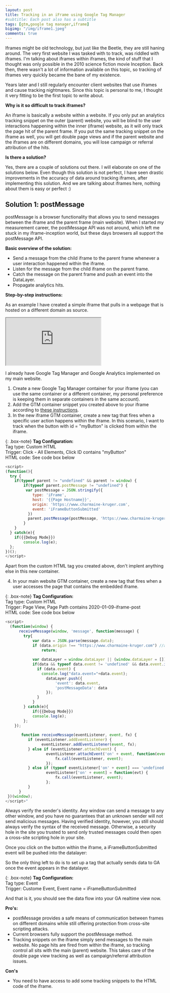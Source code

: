 ```yaml
---
layout: post
title: Tracking in an iFrame using Google Tag Manager
#subtitle: Each post also has a subtitle
tags: [gtm,google tag manager,iframe]
bigimg: "/img/iframe1.jpeg"
comments: true
---
```

Iframes might be old technology, but just like the Beetle, they are still haning around.  The very first website I was tasked with to track, was riddled with iframes. I'm talking about iframes within iframes, the kind of stuff that I thought was only possible in the 2010 science fiction movie Inception.
Back then, there wasn't a lot of information available on this topic, so tracking of iframes very quickly became the bane of my existence. 

Years later and I still regularly encounter client websites that use iframes and cause tracking nightmares. Since this topic is personal to me, I thought it very fitting to be the first topic to write about.


**Why is it so difficult to track iframes?**

An iframe is basically a website within a website.
If you only put an analytics tracking snippet on the outer (parent) website, you will be blind to the user interactions happening within the inner (iframe) website, as it will only track the page hit of the parent frame.
If you put the same tracking snippet on the iframe as well, you will get double page views and if the parent website and the iframes are on different domains, you will lose campaign or referral attribution of the hits.

**Is there a solution?**

Yes, there are a couple of solutions out there. I will elaborate on one of the solutions below. Even though this solution is not perfect, I have seen drastic improvements in the accuracy of data around tracking iframes, after implementing this solution. And we are talking about iframes here, nothing about them is easy or perfect :) 

## Solution 1: postMessage

postMessage is a browser functionality that allows you to send messages between the iframe and the parent frame (main website).
When I started my measurement career, the postMessage API was not around, which left me stuck in my iframe-inception world, but these days browsers all support the postMessage API.

**Basic overview of the solution:**

* Send a message from the child iframe to the parent frame whenever a user interaction happened within the iframe. 
* Listen for the message from the child iframe on the parent frame. 
* Catch the message on the parent frame and push an event into the DataLayer.
* Propagate analytics hits.

**Step-by-step instructions:**

As an example I have created a simple iframe that pulls in a webpage that is hosted on a different domain as source.

<iframe id="testIframe" src="https://phillip-kruger.github.io/testPage.html"></iframe>

I already have Google Tag Manager and Google Analytics implemented on my main website.

1. Create a new Google Tag Manager container for your iframe (you can use the same container or a different container, my personal preference is keeping them in separate containers in the same account).
2. Add the GTM container snippet you created above to your iframe according to [these instructions](https://developers.google.com/tag-manager/quickstart). 
3. In the new iframe GTM container, create a new tag that fires when a specific user action happens within the iframe. In this scenario, I want to track when the button with id = "myButton" is clicked from within the iframe.

{: .box-note}
**Tag Configuration:**<br> Tag type: Custom HTML <br> Trigger: Click - All Elements, Click ID contains "myButton" <br> HTML code: See code box below <br>

```javascript
<script>
(function(){
  try {
    if(typeof parent != "undefined" && parent != window) {
    	if(typeof parent.postMessage != "undefined") {
         var postMessage = JSON.stringify({
            type: 'iFrame',
            host: '{{Page Hostname}}', 
            origin: 'https://www.charmaine-kruger.com',
            event: 'iFrameButtonSubmitted'
          })
          parent.postMessage(postMessage, 'https://www.charmaine-kruger.com');
        }
    }
  } catch(e){
    if({{Debug Mode}}) 
    	console.log(e);
  };
})();
</script>
```
Apart from the custom HTML tag you created above, don't implent anything else in this new container.

4. In your main website GTM container, create a new tag that fires when a user accesses the page that contains the embedded iframe.

{: .box-note}
**Tag Configuration:**<br> Tag type: Custom HTML <br> Trigger: Page View, Page Path contains 2020-01-09-iframe-post <br> HTML code: See code box below <br>

```javascript
<script>
  (function(window) {
      receiveMessage(window, 'message', function(message) {
        try{
            var data = JSON.parse(message.data);
            if (data.origin !== "https://www.charmaine-kruger.com") //always verify the sender's identity
              	return;
          
            var dataLayer = window.dataLayer || (window.dataLayer = []);
          	if(data && typeof data.event != 'undefined' && data.event.indexOf('iFrameButtonSubmitted') >= 0) {
              if (data.event) {
                console.log("data.event="+data.event);
                  dataLayer.push({          
                      'event': data.event,
                      'postMessageData': data
                  });      
              } 
            }  
        } catch(e){
    		if({{Debug Mode}}) 
    		console.log(e);
  		};   
    });    
 
       function receiveMessage(eventListener, event, fx) {
          if (eventListener.addEventListener) { 
                eventListener.addEventListener(event, fx);      
          } else if (eventListener.attachEvent) {  
                  eventListener.attachEvent('on' + event, function(event) {          
                      fx.call(eventListener, event);        
                  });      
          } else if (typeof eventListener['on' + event] === 'undefined' || eventListener['on' + event] === null) {    
                  eventListener['on' + event] = function(evt) {          
                      fx.call(eventListener, event);        
                  };      
          }    
      }
 })(window);
</script>"
```

Always verify the sender's identity. Any window can send a message to any other window, and you have no guarantees that an unknown sender will not send malicious messages. Having verified identity, however, you still should always verify the syntax of the received message. Otherwise, a security hole in the site you trusted to send only trusted messages could then open a cross-site scripting hole in your site.

Once you click on the button within the iframe, a iFrameButtonSubmitted event will be pushed into the datalayer:

So the only thing left to do is to set up a tag that actually sends data to GA once the event appears in the datalayer.

{: .box-note}
**Tag Configuration:**<br> Tag type: Event <br> Trigger: Custome Event, Event name = iFrameButtonSubmitted <br> 

And that is it, you should see the data flow into your GA realtime view now.

**Pro's:**
* postMessage provides a safe means of communication between frames on different domains while still offering protection from cross-site scripting attacks.
* Current browsers fully support the postMessage method.
* Tracking snippets on the iframe simply send messages to the main website. No page hits are fired from within the iframe, so tracking control all sits with the main (parent) website. This takes care of the double page view tracking as well as campaign/referral attribution issues.

**Con's**
*  You need to have access to add some tracking snippets to the HTML code of the iframe.


